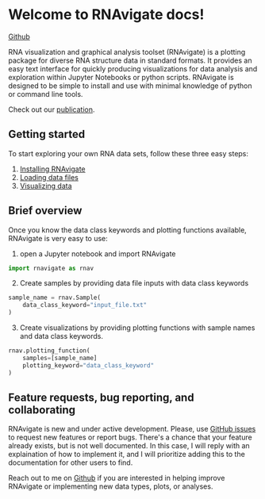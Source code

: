 Welcome to RNAvigate docs!
==========================

[Github](https://github.com/Weeks-UNC/RNAvigate)

RNA visualization and graphical analysis toolset (RNAvigate) is a plotting
package for diverse RNA structure data in standard formats. It provides
an easy text interface for quickly producing visualizations for data analysis
and exploration within Jupyter Notebooks or python scripts. RNAvigate is
designed to be simple to install and use with minimal knowledge of python or
command line tools.

Check out our [publication](publications.md).

Getting started
---------------

To start exploring your own RNA data sets, follow these three easy steps:
1. [Installing RNAvigate](installing-rnavigate.md)
2. [Loading data files](loading-data.md)
3. [Visualizing data](visualizing-data.md)

Brief overview
--------------

Once you know the data class keywords and plotting functions available,
RNAvigate is very easy to use:
1. open a Jupyter notebook and import RNAvigate
```python
import rnavigate as rnav
```
2. Create samples by providing data file inputs with data class keywords
```python
sample_name = rnav.Sample(
    data_class_keyword="input_file.txt"
)
```
3. Create visualizations by providing plotting functions with sample names and
   data class keywords.
```python
rnav.plotting_function(
    samples=[sample_name]
    plotting_keyword="data_class_keyword"
)
```

Feature requests, bug reporting, and collaborating
--------------------------------------------------

RNAvigate is new and under active development. Please, use
[GitHub issues](https://github.com/Weeks-UNC/RNAvigate/issues) to request new
features or report bugs. There's a chance that your feature already exists, but
is not well documented. In this case, I will reply with an explaination of how
to implement it, and I will prioritize adding this to the documentation for
other users to find.

Reach out to me on [Github](https://github.com/Psirving) if you are interested
in helping improve RNAvigate or implementing new data types, plots, or analyses.
